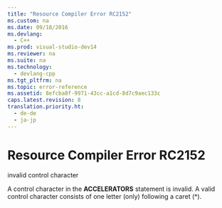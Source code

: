 ```yaml
---
title: "Resource Compiler Error RC2152"
ms.custom: na
ms.date: 09/18/2016
ms.devlang: 
  - C++
ms.prod: visual-studio-dev14
ms.reviewer: na
ms.suite: na
ms.technology: 
  - devlang-cpp
ms.tgt_pltfrm: na
ms.topic: error-reference
ms.assetid: 8efcba8f-9971-43cc-a1cd-8d7c9aec133c
caps.latest.revision: 8
translation.priority.ht: 
  - de-de
  - ja-jp
---
```

# Resource Compiler Error RC2152
invalid control character  
  
 A control character in the **ACCELERATORS** statement is invalid. A valid control character consists of one letter (only) following a caret (**^**).